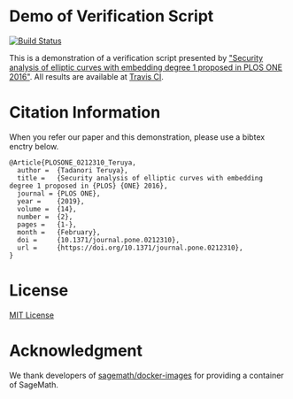 # Demo of Verification Script

[![Build Status](https://travis-ci.org/tell/security-analysis-plos-one-2016.svg?branch=master)](https://travis-ci.org/tell/security-analysis-plos-one-2016)

This is a demonstration of a verification script presented by ["Security analysis of elliptic curves with embedding degree 1 proposed in PLOS ONE 2016"](https://doi.org/10.1371/journal.pone.0212310).
All results are available at [Travis CI](https://travis-ci.org/tell/security-analysis-plos-one-2016).

# Citation Information

When you refer our paper and this demonstration, please use a bibtex enctry below.
```
@Article{PLOSONE_0212310_Teruya,
  author =  {Tadanori Teruya},
  title =   {Security analysis of elliptic curves with embedding degree 1 proposed in {PLOS} {ONE} 2016},
  journal = {PLOS ONE},
  year =    {2019},
  volume =  {14},
  number =  {2},
  pages =   {1-},
  month =   {February},
  doi =     {10.1371/journal.pone.0212310},
  url =     {https://doi.org/10.1371/journal.pone.0212310},
}
```

# License

[MIT License](https://opensource.org/licenses/MIT)

# Acknowledgment

We thank developers of [sagemath/docker-images](https://github.com/sagemath/docker-images) for providing a container of SageMath.
